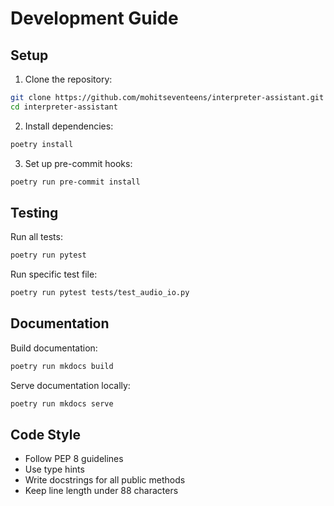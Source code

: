 # Development Guide

## Setup

1. Clone the repository:
```bash
git clone https://github.com/mohitseventeens/interpreter-assistant.git
cd interpreter-assistant
```

2. Install dependencies:
```bash
poetry install
```

3. Set up pre-commit hooks:
```bash
poetry run pre-commit install
```

## Testing

Run all tests:
```bash
poetry run pytest
```

Run specific test file:
```bash
poetry run pytest tests/test_audio_io.py
```

## Documentation

Build documentation:
```bash
poetry run mkdocs build
```

Serve documentation locally:
```bash
poetry run mkdocs serve
```

## Code Style

- Follow PEP 8 guidelines
- Use type hints
- Write docstrings for all public methods
- Keep line length under 88 characters